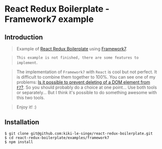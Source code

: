 # React Redux Boilerplate - Framework7 example

## Introduction

> Example of [React Redux Boilerplate](https://github.com/kiki-le-singe/react-redux-boilerplate) using [Framework7](http://framework7.io/).

> `This example is not finished, there are some features to implement`.

> The implementation of `Framework7` with `React` is cool but not perfect. It is difficult to combine them together to 100%. You can see one of my problems: [Is it possible to prevent deleting of a DOM element from `F7`?](https://github.com/nolimits4web/Framework7/issues/859). So you should probably do a choice at one point... Use both tools or separately... But I think it's possible to do something awesome with this two tools.

> Enjoy it! :)

## Installation

```shell
$ git clone git@github.com:kiki-le-singe/react-redux-boilerplate.git
$ cd react-redux-boilerplate/examples/framework7
$ npm install
```
